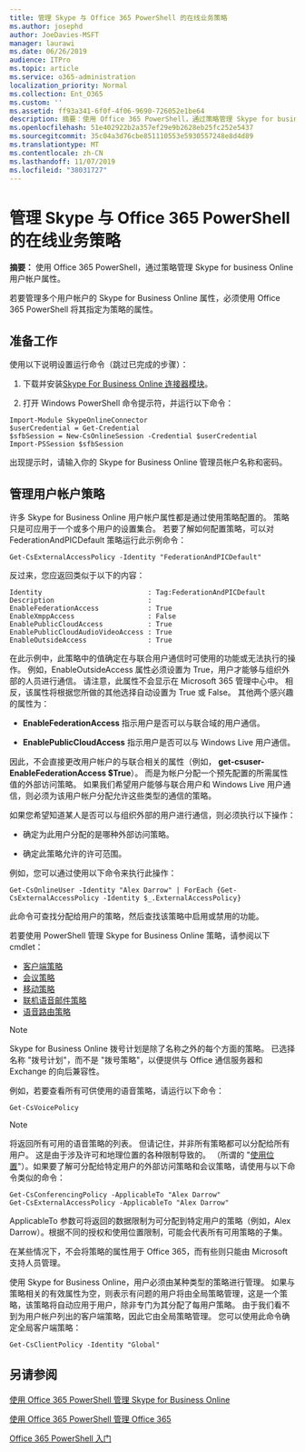```yaml
---
title: 管理 Skype 与 Office 365 PowerShell 的在线业务策略
ms.author: josephd
author: JoeDavies-MSFT
manager: laurawi
ms.date: 06/26/2019
audience: ITPro
ms.topic: article
ms.service: o365-administration
localization_priority: Normal
ms.collection: Ent_O365
ms.custom: ''
ms.assetid: ff93a341-6f0f-4f06-9690-726052e1be64
description: 摘要：使用 Office 365 PowerShell，通过策略管理 Skype for business Online 用户帐户属性。
ms.openlocfilehash: 51e402922b2a357ef29e9b2628eb25fc252e5437
ms.sourcegitcommit: 35c04a3d76cbe851110553e5930557248e8d4d89
ms.translationtype: MT
ms.contentlocale: zh-CN
ms.lasthandoff: 11/07/2019
ms.locfileid: "38031727"
---
```

# <a name="manage-skype-for-business-online-policies-with-office-365-powershell"></a>管理 Skype 与 Office 365 PowerShell 的在线业务策略

 **摘要：** 使用 Office 365 PowerShell，通过策略管理 Skype for business Online 用户帐户属性。
  
若要管理多个用户帐户的 Skype for Business Online 属性，必须使用 Office 365 PowerShell 将其指定为策略的属性。
  
## <a name="before-you-begin"></a>准备工作

使用以下说明设置运行命令（跳过已完成的步骤）：
  
1. 下载并安装[Skype For Business Online 连接器模块](https://www.microsoft.com/download/details.aspx?id=39366)。
    
2. 打开 Windows PowerShell 命令提示符，并运行以下命令： 
    
```
Import-Module SkypeOnlineConnector
$userCredential = Get-Credential
$sfbSession = New-CsOnlineSession -Credential $userCredential
Import-PSSession $sfbSession
  ```

出现提示时，请输入你的 Skype for Business Online 管理员帐户名称和密码。
    
## <a name="manage-user-account-policies"></a>管理用户帐户策略

许多 Skype for Business Online 用户帐户属性都是通过使用策略配置的。 策略只是可应用于一个或多个用户的设置集合。 若要了解如何配置策略，可以对 FederationAndPICDefault 策略运行此示例命令：
  
```
Get-CsExternalAccessPolicy -Identity "FederationAndPICDefault"
```

反过来，您应返回类似于以下的内容：
  
```
Identity                          : Tag:FederationAndPICDefault
Description                       :
EnableFederationAccess            : True
EnableXmppAccess                  : False
EnablePublicCloudAccess           : True
EnablePublicCloudAudioVideoAccess : True
EnableOutsideAccess               : True
```

在此示例中，此策略中的值确定在与联合用户通信时可使用的功能或无法执行的操作。 例如，EnableOutsideAccess 属性必须设置为 True，用户才能够与组织外部的人员进行通信。 请注意，此属性不会显示在 Microsoft 365 管理中心中。 相反，该属性将根据您所做的其他选择自动设置为 True 或 False。 其他两个感兴趣的属性为：
  
- **EnableFederationAccess** 指示用户是否可以与联合域的用户通信。
    
- **EnablePublicCloudAccess** 指示用户是否可以与 Windows Live 用户通信。
    
因此，不会直接更改用户帐户的与联合相关的属性（例如， **get-csuser-EnableFederationAccess $True**）。 而是为帐户分配一个预先配置的所需属性值的外部访问策略。 如果我们希望用户能够与联合用户和 Windows Live 用户通信，则必须为该用户帐户分配允许这些类型的通信的策略。
  
如果您希望知道某人是否可以与组织外部的用户进行通信，则必须执行以下操作：
  
- 确定为此用户分配的是哪种外部访问策略。
    
- 确定此策略允许的许可范围。
    
例如，您可以通过使用以下命令来执行此操作：
  
```
Get-CsOnlineUser -Identity "Alex Darrow" | ForEach {Get-CsExternalAccessPolicy -Identity $_.ExternalAccessPolicy}
```

此命令可查找分配给用户的策略，然后查找该策略中启用或禁用的功能。
  
若要使用 PowerShell 管理 Skype for Business Online 策略，请参阅以下 cmdlet：

- [客户端策略](https://docs.microsoft.com/previous-versions//mt228132(v=technet.10)#client-policy-cmdlets)
- [会议策略](https://docs.microsoft.com/previous-versions//mt228132(v=technet.10)#conferencing-policy-cmdlets)
- [移动策略](https://docs.microsoft.com/previous-versions//mt228132(v=technet.10)#mobile-policy-cmdlets)
- [联机语音邮件策略](https://docs.microsoft.com/previous-versions//mt228132(v=technet.10)#online-voicemail-policy-cmdlets)
- [语音路由策略](https://docs.microsoft.com/previous-versions//mt228132(v=technet.10)#voice-routing-policy-cmdlets)


> [!NOTE]
> Skype for Business Online 拨号计划是除了名称之外的每个方面的策略。 已选择名称 "拨号计划"，而不是 "拨号策略"，以便提供与 Office 通信服务器和 Exchange 的向后兼容性。 
  
例如，若要查看所有可供使用的语音策略，请运行以下命令：
  
```
Get-CsVoicePolicy
```

> [!NOTE]
> 将返回所有可用的语音策略的列表。 但请记住，并非所有策略都可以分配给所有用户。 这是由于涉及许可和地理位置的各种限制导致的。 （所谓的 "[使用位置](https://msdn.microsoft.com/library/azure/dn194136.aspx)"）。如果要了解可分配给特定用户的外部访问策略和会议策略，请使用与以下命令类似的命令： 

```
Get-CsConferencingPolicy -ApplicableTo "Alex Darrow"
Get-CsExternalAccessPolicy -ApplicableTo "Alex Darrow"
```

ApplicableTo 参数可将返回的数据限制为可分配到特定用户的策略（例如，Alex Darrow）。根据不同的授权和使用位置限制，可能会代表所有可用策略的子集。 
  
在某些情况下，不会将策略的属性用于 Office 365，而有些则只能由 Microsoft 支持人员管理。 
  
使用 Skype for Business Online，用户必须由某种类型的策略进行管理。 如果与策略相关的有效属性为空，则表示有问题的用户将由全局策略管理，这是一个策略，该策略将自动应用于用户，除非专门为其分配了每用户策略。 由于我们看不到为用户帐户列出的客户端策略，因此它由全局策略管理。 您可以使用此命令确定全局客户端策略：
  
```
Get-CsClientPolicy -Identity "Global"
```

## <a name="see-also"></a>另请参阅

#### 

[使用 Office 365 PowerShell 管理 Skype for Business Online](manage-skype-for-business-online-with-office-365-powershell.md)
  
[使用 Office 365 PowerShell 管理 Office 365](manage-office-365-with-office-365-powershell.md)
  
[Office 365 PowerShell 入门](getting-started-with-office-365-powershell.md)

